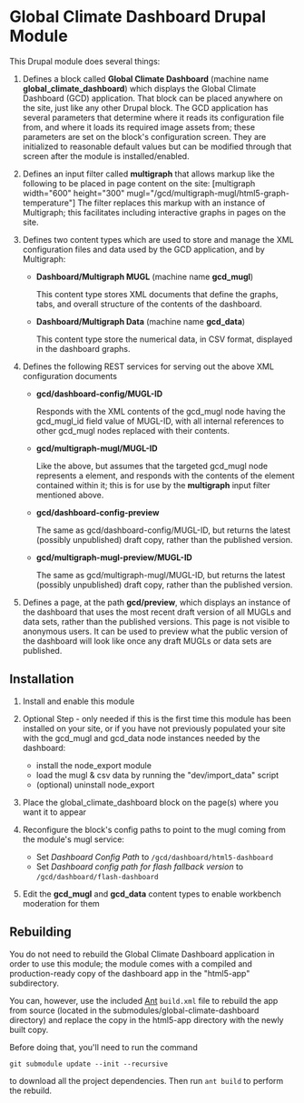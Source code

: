 Global Climate Dashboard Drupal Module
======================================

This Drupal module does several things:

1. Defines a block called **Global Climate Dashboard** (machine name **global_climate_dashboard**) which displays the Global Climate
   Dashboard (GCD) application.  That block can be placed anywhere on the site, just like any other Drupal block.
   The GCD application has several parameters that determine where it reads its configuration file from, and where it loads its
   required image assets from; these parameters are set on the block's configuration screen.  They are initialized to reasonable
   default values but can be modified through that screen after the module is installed/enabled.
   
2. Defines an input filter called **multigraph** that allows markup like the following to be placed in page content on the site:
       [multigraph width="600" height="300" mugl="/gcd/multigraph-mugl/html5-graph-temperature"]
   The filter replaces this markup with an instance of Multigraph; this facilitates including interactive graphs in pages
   on the site.
   
3. Defines two content types which are used to store and manage the XML configuration files and data used by the GCD application,
   and by Multigraph:

      * **Dashboard/Multigraph MUGL** (machine name **gcd_mugl**)
      
        This content type stores XML documents that define the graphs, tabs, and overall structure of the contents of the dashboard.

      * **Dashboard/Multigraph Data** (machine name **gcd_data**)
      
        This content type store the numerical data, in CSV format, displayed in the dashboard graphs.

4. Defines the following REST services for serving out the above XML configuration documents

      * **gcd/dashboard-config/MUGL-ID**
      
        Responds with the XML contents of the gcd_mugl node having the gcd_mugl_id field value of MUGL-ID, with
        all internal references to other gcd_mugl nodes replaced with their contents.
        
      * **gcd/multigraph-mugl/MUGL-ID**
      
        Like the above, but assumes that the targeted gcd_mugl node represents a <graph> element, and
        responds with the contents of the <mugl> element contained within it; this is for use by the **multigraph**
        input filter mentioned above.
        
      * **gcd/dashboard-config-preview**
      
        The same as gcd/dashboard-config/MUGL-ID, but returns the latest (possibly unpublished) draft copy, rather
        than the published version.

      * **gcd/multigraph-mugl-preview/MUGL-ID**
      
        The same as gcd/multigraph-mugl/MUGL-ID, but returns the latest (possibly unpublished) draft copy, rather
        than the published version.
        
5. Defines a page, at the path **gcd/preview**, which displays an instance of the dashboard that uses the most recent
   draft version of all MUGLs and data sets, rather than the published versions.  This page is not visible to anonymous
   users.  It can be used to preview what the public version of the dashboard will look like once any draft MUGLs or data
   sets are published.


Installation
------------

1. Install and enable this module

2. Optional Step - only needed if this is the first time this module has been installed on your site,
   or if you have not previously populated your site with the gcd_mugl and gcd_data node instances
   needed by the dashboard:
   
     * install the node_export module
     * load the mugl & csv data by running the "dev/import_data" script
     * (optional) uninstall node_export
     
3. Place the global_climate_dashboard block on the page(s) where you want it to appear

4. Reconfigure the block's config paths to point to the mugl coming from the module's mugl service:

   * Set *Dashboard Config Path* to `/gcd/dashboard/html5-dashboard`
   * Set *Dashboard config path for flash fallback version* to `/gcd/dashboard/flash-dashboard`
  
5. Edit the **gcd_mugl** and **gcd_data** content types to enable workbench moderation for them


Rebuilding
----------

You do not need to rebuild the Global Climate Dashboard application in order
to use this module; the module comes with a
compiled and production-ready copy of the dashboard
app in the "html5-app" subdirectory.

You can, however, use the included [Ant](ant.apache.org) `build.xml`
file to rebuild the app from source (located in the
submodules/global-climate-dashboard directory) and replace the copy in
the html5-app directory with the newly built copy.

Before doing that, you'll need to run the command

```
git submodule update --init --recursive
```

to download all the project dependencies. Then run `ant build` to perform the rebuild.
